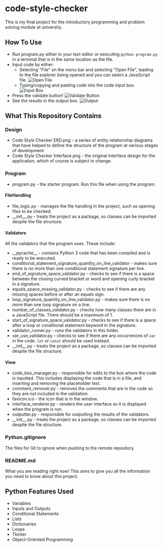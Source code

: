 # code-style-checker
This is my final project for the introductory programming and problem solving module at university.

## How To Use
- Run program.py either in your text editor or executing `python program.py` in a terminal that is in the same location as the file.
- Input code by either:
    - Selecting "File" on the menu bar and selecting "Open File", leading to the file explorer being opened and you can select a JavaScript file.
    ![Open File](READMEImages/open_file.png)
    - Typing/copying and pasting code into the code input box.
    ![Input Box](READMEImages/input_box.png)
- Press the validate button!
![Validate Button](READMEImages/validate_button.png)
- See the results in the output box.
![Output](READMEImages/output.png)

## What This Repository Contains

### Design
- Code Style Checker ERD.png - a series of entity relationship diagrams that have helped to define the structure of the program at various stages of development.
- Code Style Checker Interface.png - the original interface design for the application, which of course is subject to change.

### Program
- program.py - the starter program. Run this file when using the program.
#### FileHandling
- file_logic.py - manages the file handling in the project, such as opening files to be checked.
- \_\_init__.py - treats the project as a package, so classes can be imported despite the file structure.
#### Validators
All the validators that the program uses. These include:  
- \_\_pycache__ - contains Python 3 code that has been compiled and is ready to be executed.
- conditional_statement_signature_quantity_on_line_validator - makes sure there is no more than one conditional statement signature per line.
- end_of_signature_space_validator.py - checks to see if there is a space between the closing curved bracket or word and opening curly bracket in a signature.
- equals_space_missing_validator.py - checks to see if there are any missing spaces before or after an equals sign.
- loop_signature_quantity_on_line_validator.py - makes sure there is no more than one loop signature on a line.
- number_of_classes_validator.py - checks how many classes there are in a JavaScript file. There should be a maximum of 1.
- start_of_signature_space_validator.py - checks to see if there is a space after a loop or conditional statement keyword in the signature.
- validator_runner.py - runs the validators in this folder.
- var_use_validator.py - checks to see if there are any occurrences of `var` in the code. `let` or `const` should be used instead.
- \_\_init__.py - treats the project as a package, so classes can be imported despite the file structure.
#### View
- code_box_manager.py - responsible for edits to the box where the code is inputted. This includes displaying the code that is in a file, and inserting and removing the placeholder text.
- comment_remover.py - removes the comments that are in the code so they are not included in the validation.
- favicon.ico - the icon that is in the window.
- interface_renderer.py - renders the user interface so it is displayed when the program is run.
- outputter.py - responsible for outputting the results of the validators.
- \_\_init__.py - treats the project as a package, so classes can be imported despite the file structure.

### Python.gitignore
The files for Git to ignore when pushing to the remote repository.

### README.md
What you are reading right now! This aims to give you all the information you need to know about this project.

## Python Features Used
- Variables  
- Inputs and Outputs  
- Conditional Statements  
- Lists  
- Dictionaries  
- Loops  
- Tkinter  
- Object-Oriented Programming
